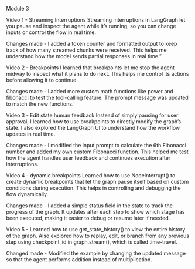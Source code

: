 Module 3

Video 1 - Streaming Interruptions
Streaming interruptions in LangGraph let you pause and inspect the agent while it’s running, so you can change inputs or control the flow in real time.

Changes made - I added a token counter and formatted output to keep track of how many streamed chunks were received. This helps me understand how the model sends partial responses in real time.”

Video 2 - Breakpoints
I learned that breakpoints let me stop the agent midway to inspect what it plans to do next. This helps me control its actions before allowing it to continue.

Changes made - I added more custom math functions like power and fibonacci to test the tool-calling feature.
The prompt message was updated to match the new functions.

Video 3 - Edit state human feedback
Instead of simply pausing for user approval, I learned how to use breakpoints to directly modify the graph’s state. I also explored the LangGraph UI to understand how the workflow updates in real time.

Changes made - I modified the input prompt to calculate the 6th Fibonacci number and added my own custom Fibonacci function. This helped me test how the agent handles user feedback and continues execution after interruptions.


Video 4 - dynamic breakpoints 
Learned how to use NodeInterrupt() to create dynamic breakpoints that let the graph pause itself based on custom conditions during execution. This helps in controlling and debugging the flow dynamically.

Changes made - I added a simple status field in the state to track the progress of the graph. It updates after each step to show which stage has been executed, making it easier to debug or resume later if needed.


Video 5 - 
Learned how to use get_state_history() to view the entire history of the graph. Also explored how to replay, edit, or branch from any previous step using checkpoint_id in graph.stream(), which is called time-travel.

Changed made - Modified the example by changing the updated message so that the agent performs addition instead of multiplication.
